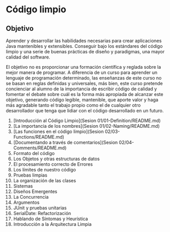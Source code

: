 # Código limpio

## Objetivo

Aprender y desarrollar las habilidades necesarias para crear aplicaciones Java mantenibles y extensibles. Conseguir bajo los estándares del código limpio y una serie de buenas prácticas de diseño y paradigmas, una mayor calidad del software.

El objetivo no es proporcionar una formación científica y reglada sobre la mejor manera de programar. A diferencia de un curso para aprender un lenguaje de programación determinado, las enseñanzas de este curso no se basan en reglas definidas y universales, más bien, este curso pretende concienciar al alumno de la importancia de escribir código de calidad y fomentar el debate sobre cuál es la forma más apropiada de alcanzar este objetivo, generando código legible, mantenible, que aporte valor y haga más agradable tanto el trabajo propio como el de cualquier otro desarrollador que tenga que lidiar con el código desarrollado en un futuro.

1. [Introducción al Código Limpio](Sesion 01/01-Definition/README.md)
2. [La importancia de los nombres](Sesion 01/02-Naming/README.md)
3. [Las funciones en el código limpio](Sesion 02/03-Functions/README.md)
4. [Documentando a través de comentarios](Sesion 02/04-Comments/README.md)
5. Formato del código
6. Los Objetos y otras estructuras de datos
7. El procesamiento correcto de Errores
8. Los límites de nuestro código
9. Pruebas limpias
10. La organización de las clases
11. Sistemas
12. Diseños Emergentes
13. La Concurrencia
14. Argumentos
15. JUnit y pruebas unitarias
16. SerialDate: Refactorización
17. Hablando de Síntomas y Heurística
18. Introducción a la Arquitectura Limpia
